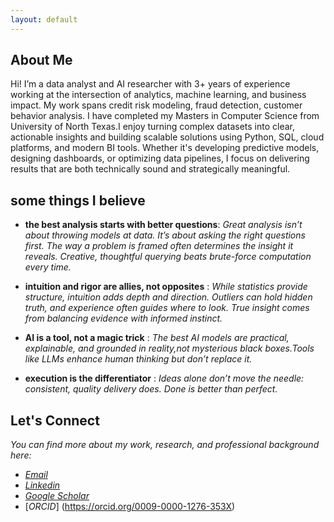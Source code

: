 ```yaml
---
layout: default
---
```


## About Me



Hi! I’m a data analyst and AI researcher with 3+ years of experience working at the intersection of analytics, machine learning, and business impact. My work spans credit risk modeling, fraud detection, customer behavior analysis. I have completed my Masters in Computer Science from University of North Texas.I enjoy turning complex datasets into clear, actionable insights and building scalable solutions using Python, SQL, cloud platforms, and modern BI tools. Whether it's developing predictive models, designing dashboards, or optimizing data pipelines, I focus on delivering results that are both technically sound and strategically meaningful. 


## some things I believe
 * **the best analysis starts with better questions**: *Great analysis isn’t about throwing models at data. It’s about asking the right questions first. The way a problem is framed often determines the insight it reveals. Creative, thoughtful querying beats brute-force computation every time.*

 * **intuition and rigor are allies, not opposites** : *While statistics provide structure, intuition adds depth and direction. Outliers can hold hidden truth, and experience often guides where to look. True insight comes from balancing evidence with informed instinct.*

 * **AI is a tool, not a magic trick** : *The best AI models are practical, explainable, and grounded in reality,not mysterious black boxes.Tools like LLMs enhance human thinking but don’t replace it.*
   
 * **execution is the differentiator** : *Ideas alone don’t move the needle:  consistent, quality delivery does. Done is better than perfect.*

## Let's Connect
*You can find more about my work, research, and professional background here:*
* [*Email*](aadeshupadhyay30@gmail.com)
* [*Linkedin*](https://www.linkedin.com/in/aadeshupadhyay)
* [*Google Scholar*](https://scholar.google.com/citations?user=sTxENtUAAAAJ&hl=en) 
* [*ORCID*] (https://orcid.org/0009-0000-1276-353X)



